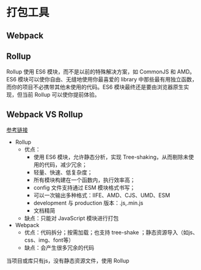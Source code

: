 # 打包工具

## Webpack

## Rollup

Rollup 使用 ES6 模块，而不是以前的特殊解决方案，如 CommonJS 和 AMD。ES6 模块可以使你自由、无缝地使用你最喜爱的 library 中那些最有用独立函数，而你的项目不必携带其他未使用的代码。ES6 模块最终还是要由浏览器原生实现，但当前 Rollup 可以使你提前体验。

## Webpack VS Rollup

[参考链接](https://segmentfault.com/a/1190000022227140)

- Rollup
  - 优点：
    - 使用 ES6 模块，允许静态分析，实现 Tree-shaking，从而剔除未使用的代码，减少冗余；
    - 轻量、快速、低复杂度；
    - 所有模块构建在一个函数内，执行效率高；
    - config 文件支持通过 ESM 模块格式书写；
    - 可以一次输出多种格式：IIFE、AMD、CJS、UMD、ESM
    - development 与 production 版本：.js,.min.js
    - 文档精简
  - 缺点：只能对 JavaScript 模块进行打包
- Webpack
  - 优点：代码拆分；按需加载；也支持 tree-shake ；静态资源导入（如js、css、img、font等）
  - 缺点：会产生很多冗余的代码

当项目或库只有js，没有静态资源文件，使用 Rollup
